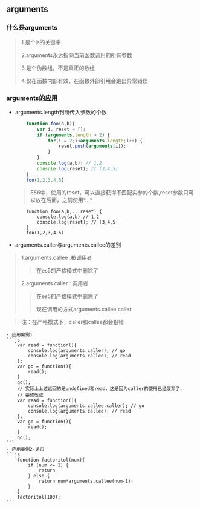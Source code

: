 ## arguments

### 什么是arguments
> 1.是个js的关键字
>
> 2.arguments永远指向当前函数调用的所有参数
>
> 3.是个伪数组，不是真正的数组
> 
> 4.仅在函数内部有效，在函数外部引用会跑出异常错误

### arguments的应用

+ arguments.length判断传入参数的个数
	```js
		function foo(a,b){
			var i, reset = [];
			if (arguments.length > 2) {
				for(i = 2;i<arguments.length;i++) {
					reset.push(arguments[i]);
				}
			}
			console.log(a,b); // 1,2
			console.log(reset); // [3,4,5]
		}
		foo(1,2,3,4,5)
	```
	> *ES6*中，使用的reset，可以直接获得不匹配实参的个数,reset参数只可以放在后面，之前使用*...*
	```
		function foo(a,b,...reset) {
			console.log(a,b) // 1,2
			console.log(reset); // [3,4,5]
		}
		foo(1,2,3,4,5)
	```

+ arguments.caller与arguments.callee的差别
> 1.arguments.callee :被调用者
>> 在es5的严格模式中删除了
>>
>> 
> 2.arguments.caller : 调用者
>> 在es5的严格模式中删除了
>>
>> 现在调用的方式arguments.callee.caller

> 注：在严格模式下，caller和callee都会报错

	- 应用案例1
	```js
		var read = function(){
			console.log(arguments.caller); // go
			console.log(arguments.callee); // read
		};
		var go = function(){
			read();
		}
		go();
		// 实际上上述返回的是undefined和read，这是因为caller的使用已经废弃了，
		// 要修改成
		var read = function(){
			console.log(arguments.callee.caller); // go
			console.log(arguments.callee); // read
		};
		var go = function(){
			read();
		}
		go();
	```
	- 应用案例2-递归
	```js
		function factoritol(num){
			if (num <= 1) {
				return 
			} else {
				return num*arguments.callee(num-1);
			}
		}
		factoritol(100);
	```

